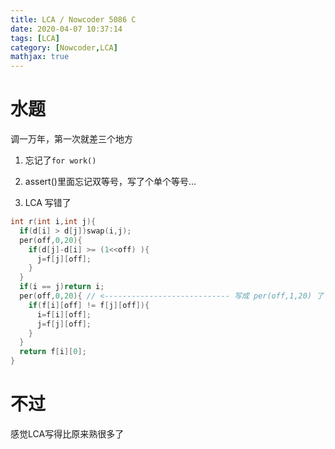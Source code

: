 ```yaml
---
title: LCA / Nowcoder 5086 C
date: 2020-04-07 10:37:14
tags: [LCA]
category: [Nowcoder,LCA]
mathjax: true
---
```


# 水题

调一万年，第一次就差三个地方

1. 忘记了`for work()`

2. assert()里面忘记双等号，写了个单个等号...

3. LCA 写错了

```c++
int r(int i,int j){
  if(d[i] > d[j])swap(i,j);
  per(off,0,20){
    if(d[j]-d[i] >= (1<<off) ){
      j=f[j][off];
    }
  }
  if(i == j)return i;
  per(off,0,20){ // <---------------------------- 写成 per(off,1,20) 了
    if(f[i][off] != f[j][off]){
      i=f[i][off];
      j=f[j][off];
    }
  }
  return f[i][0];
}
```

# 不过

感觉LCA写得比原来熟很多了
